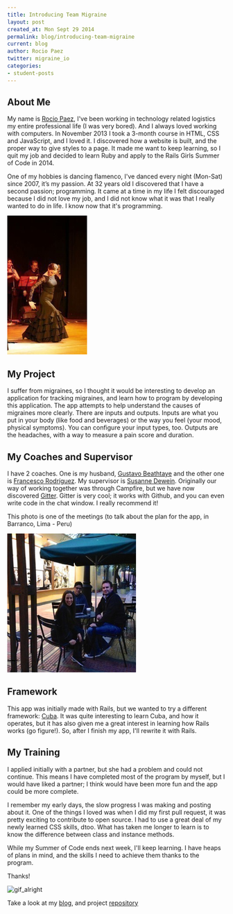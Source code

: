 ```yaml
---
title: Introducing Team Migraine
layout: post
created_at: Mon Sept 29 2014
permalink: blog/introducing-team-migraine
current: blog
author: Rocio Paez
twitter: migraine_io
categories:
- student-posts
---
```


## About Me

My name is [Rocio Paez](http://www.rociopaez.com), I've been working in technology related logistics my entire professional life (I was very bored). And I always loved working with computers.
In November 2013 I took a 3-month course in HTML, CSS and JavaScript, and I loved it.
I discovered how a website is built, and the proper way to give styles to a page.
It made me want to keep learning, so I quit my job and decided to learn Ruby and apply to the Rails Girls Summer of Code in 2014.

One of my hobbies is dancing flamenco, I've danced every night (Mon-Sat) since 2007, it’s my passion.
At 32 years old I discovered that I have a second passion; programming. It came at a time in my life I felt discouraged because I did not love my job, and I did not know what it was that I really wanted to do in life. I know now that it's programming.

![rocio](/img/blog/2014/introducing-team-migraine-rocio_flamenco.jpg)

## My Project

I suffer from migraines, so I thought it would be interesting to develop an application for tracking migraines, and learn how to program by developing this application.
The app attempts to help understand the causes of migraines more clearly.
There are inputs and outputs. Inputs are what you put in your body (like food and beverages) or the way you feel (your mood, physical symptoms). You can configure your input types, too.
Outputs are the headaches, with a way to measure a pain score and duration.

## My Coaches and Supervisor

I have 2 coaches. One is my husband, [Gustavo Beathtaye](https://github.com/goddamnhippie) and the other one is [Francesco Rodríguez](https://github.com/frodsan). My supervisor is [Susanne Dewein](https://github.com/FrauBienenstich).
Originally our way of working together was through Campfire, but we have now discovered [Gitter](https://gitter.im/). Gitter is very cool; it works with Github, and you can even write code in the chat window. I really recommend it!

This photo is one of the meetings (to talk about the plan for the app, in Barranco, Lima - Peru)

![coaches_photo](/img/blog/2014/introducing-team-migraine-coaches.jpg)

## Framework

This app was initially made with Rails, but we wanted to try a different framework: [Cuba](http://cuba.is).
It was quite interesting to learn Cuba, and how it operates, but it has also given me a great interest in learning how Rails works (go figure!).
So, after I finish my app, I'll rewrite it with Rails.

## My Training

I applied initially with a partner, but she had a problem and could not continue.
This means I have completed most of the program by myself, but I would have liked a partner; I think would have been more fun and the app could be more complete.

I remember my early days, the slow progress I was making and posting about it.
One of the things I loved was when I did my first pull request, it was pretty exciting to contribute to open source.
I had to use a great deal of my newly learned CSS skills, dtoo.
What has taken me longer to learn is to know the difference between class and instance methods.

While my Summer of Code ends next week, I'll keep learning. I have heaps of plans in mind,
and the skills I need to achieve them thanks to the program.

Thanks!

![gif_alright](/img/blog/2014/introducing-team-migraine-seinfeld.gif)

Take a look at my [blog](http://www.migraine.io), and project [repository](https://github.com/migraine-io/migraine-app)
